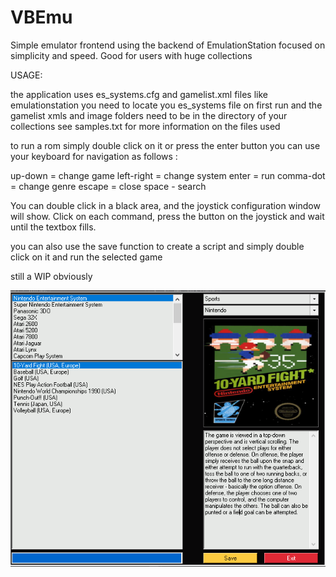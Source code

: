 # VBEmu
Simple emulator frontend using the backend of EmulationStation focused on simplicity and speed. Good for users with huge collections 

USAGE:

the application uses es_systems.cfg and gamelist.xml files like emulationstation
you need to locate you es_systems file on first run and the gamelist xmls and image folders need to be in the directory of your collections
see samples.txt for more information on the files used

to run a rom simply double click on it or press the enter button
you can use your keyboard for navigation as follows :

up-down = change game
left-right = change system
enter = run
comma-dot = change genre
escape = close
space - search

You can double click in a black area, and the joystick configuration window will show. 
Click on each command, press the button on the joystick and wait until the textbox fills.


you can also use the save function to create a script and simply double click on it and run the selected game

still a WIP obviously

![Screenshot](/screenshot.png)

